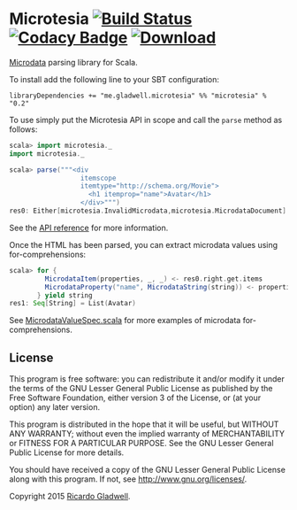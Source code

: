 # Microtesia [![Build Status](https://travis-ci.org/rgladwell/microtesia.svg)](https://travis-ci.org/rgladwell/microtesia) [![Codacy Badge](https://api.codacy.com/project/badge/1af50d2ea130484a918a44a5ce0d1ce0)](https://www.codacy.com/app/ricardo_3/microtesia) [ ![Download](https://api.bintray.com/packages/rgladwell/maven/microtesia/images/download.svg) ](https://bintray.com/rgladwell/maven/microtesia/_latestVersion)

[Microdata](http://www.w3.org/TR/microdata/) parsing library for
Scala.

To install add the following line to your SBT configuration:

```
libraryDependencies += "me.gladwell.microtesia" %% "microtesia" % "0.2"
```

To use simply put the Microtesia API in scope and call the `parse`
method as follows:

```scala
scala> import microtesia._
import microtesia._

scala> parse("""<div
                  itemscope
                  itemtype="http://schema.org/Movie">
                    <h1 itemprop="name">Avatar</h1>
                  </div>""")
res0: Either[microtesia.InvalidMicrodata,microtesia.MicrodataDocument] = Right(MicrodataDocument(List(MicrodataItem(ArrayBuffer((name,MicrodataString(Avatar))),Some(http://schema.org/Movie),None))))
```

See the [API reference](http://rgladwell.github.io/microtesia/latest/api) for
more information.

Once the HTML has been parsed, you can extract microdata values using for-comprehensions:

```scala
scala> for {
         MicrodataItem(properties, _, _) <- res0.right.get.items
         MicrodataProperty("name", MicrodataString(string)) <- properties
       } yield string
res1: Seq[String] = List(Avatar)
```

See [MicrodataValueSpec.scala](https://github.com/rgladwell/microtesia/tree/master/src/test/scala/MicrodataValueSpec.scala) for more examples of microdata for-comprehensions.

## License

This program is free software: you can redistribute it and/or modify
it under the terms of the GNU Lesser General Public License as
published by the Free Software Foundation, either version 3 of the
License, or (at your option) any later version.

This program is distributed in the hope that it will be useful,
but WITHOUT ANY WARRANTY; without even the implied warranty of
MERCHANTABILITY or FITNESS FOR A PARTICULAR PURPOSE.  See the
GNU Lesser General Public License for more details.

You should have received a copy of the GNU Lesser General Public
License along with this program.  If not, see
<http://www.gnu.org/licenses/>.

Copyright 2015 [Ricardo Gladwell](http://gladwell.me).
